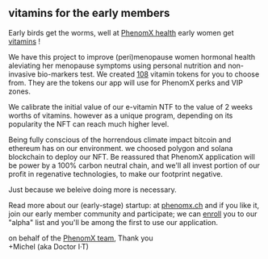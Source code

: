 ## vitamins for the early members

Early birds get the worms, well at [PhenomX health][1] early women get [vitamins][4] !

We have this project to improve (peri)menopause women hormonal health aleviating her menopause symptoms
using personal nutrition and non-invasive bio-markers test.
We created [108][108] vitamin tokens for you to choose from.
They are the tokens our app will use for PhenomX perks and VIP zones.

We calibrate the initial value of our e-vitamin NTF to the value of 2 weeks worths of vitamins.
however as a unique program, depending on its popularity the NFT can reach much higher level.

Being fully conscious of the horrendous climate impact bitcoin and ethereum has on our environment.
we choosed polygon and solana blockchain to deploy our NFT.
Be reassured that PhenomX application will be power by a 100% carbon neutral chain,
and we'll all invest portion of our profit in regenative technologies, to make our footprint negative.

Just because we beleive doing more is necessary.

Read more about our (early-stage) startup: at [phenomx.ch][1]
and if you like it, join our early member community and participate;
we can [enroll][4] you to our "alpha" list
and you'll be among the first to use our application.


on behalf of the [PhenomX team][2],
Thank you
<br>+Michel (aka Doctor I·T)

[1]: https://www.phenomx.ch
[2]: https://www.phenomxhealth.com/team
[3]: https://docs.google.com/forms/d/e/1FAIpQLSeDOiNQ-ysLuSG9E1xDxoi9Yg48xwQnummk7fzLMcGNFIJC0w/viewform
[4]: https://duckduckgo.com/?q=%22phenomxhealth%22+virtual+vitamin+program+!g
[survey]: https://forms.gle/HjCGGRdat45ggTnN6
[svg]: https://ipfs.safewatch.care/ipfs/QmV9qncMbBD7g7KkQeQN8dKFCsJqg4z78k3ydLhNuF4gma/S231083385/vitamins-nft.svg
[28]: https://ipfs.safewatch.xyz/ipfs/QmQeYXKvJC2EQ9A17pXuojPSFjCBLZrQP5JPCSmK5nPpgy/S53469118/
[108]: https://ipfs.safewatch.care/ipfs/QmV9qncMbBD7g7KkQeQN8dKFCsJqg4z78k3ydLhNuF4gma/S231083385#108

